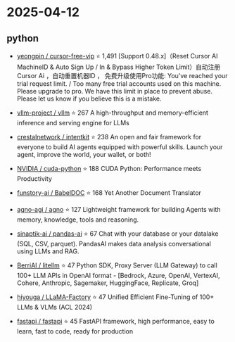 # 2025-04-12

## python

* [yeongpin / cursor-free-vip](https://github.com/yeongpin/cursor-free-vip) ⭐ 1,491
  [Support 0.48.x]（Reset Cursor AI MachineID & Auto Sign Up / In & Bypass Higher Token Limit）自动注册 Cursor Ai ，自动重置机器ID ， 免费升级使用Pro功能: You've reached your trial request limit. / Too many free trial accounts used on this machine. Please upgrade to pro. We have this limit in place to prevent abuse. Please let us know if you believe this is a mistake.

* [vllm-project / vllm](https://github.com/vllm-project/vllm) ⭐ 267
  A high-throughput and memory-efficient inference and serving engine for LLMs

* [crestalnetwork / intentkit](https://github.com/crestalnetwork/intentkit) ⭐ 238
  An open and fair framework for everyone to build AI agents equipped with powerful skills. Launch your agent, improve the world, your wallet, or both!

* [NVIDIA / cuda-python](https://github.com/NVIDIA/cuda-python) ⭐ 188
  CUDA Python: Performance meets Productivity

* [funstory-ai / BabelDOC](https://github.com/funstory-ai/BabelDOC) ⭐ 168
  Yet Another Document Translator

* [agno-agi / agno](https://github.com/agno-agi/agno) ⭐ 127
  Lightweight framework for building Agents with memory, knowledge, tools and reasoning.

* [sinaptik-ai / pandas-ai](https://github.com/sinaptik-ai/pandas-ai) ⭐ 67
  Chat with your database or your datalake (SQL, CSV, parquet). PandasAI makes data analysis conversational using LLMs and RAG.

* [BerriAI / litellm](https://github.com/BerriAI/litellm) ⭐ 47
  Python SDK, Proxy Server (LLM Gateway) to call 100+ LLM APIs in OpenAI format - [Bedrock, Azure, OpenAI, VertexAI, Cohere, Anthropic, Sagemaker, HuggingFace, Replicate, Groq]

* [hiyouga / LLaMA-Factory](https://github.com/hiyouga/LLaMA-Factory) ⭐ 47
  Unified Efficient Fine-Tuning of 100+ LLMs & VLMs (ACL 2024)

* [fastapi / fastapi](https://github.com/fastapi/fastapi) ⭐ 45
  FastAPI framework, high performance, easy to learn, fast to code, ready for production


